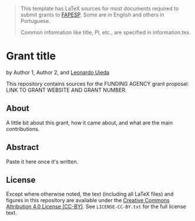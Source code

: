> This template has LaTeX sources for most documents required to submit grants
> to [FAPESP](https://fapesp.br/). Some are in English and others in
> Portuguese.
>
> Common information like title, PI, etc., are specified in information.tex.

# Grant title

by
Author 1,
Author 2,
and [Leonardo Uieda](https://leouieda.com)

This repository contains sources for the FUNDING AGENCY grant proposal: LINK TO
GRANT WEBSITE AND GRANT NUMBER.

## About

A little bit about this grant, how it came about, and what are the main
contributions.

## Abstract

Paste it here once it's written.

## License

Except where otherwise noted, the text (including all LaTeX files) and figures
in this repository are available under the [Creative Commons Attribution 4.0
License (CC-BY)][cc-by]. See `LICENSE-CC-BY.txt` for the full license text.

[cc-by]: https://creativecommons.org/licenses/by/4.0/
